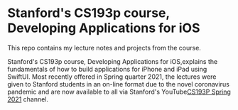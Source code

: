# Stanford's CS193p course, Developing Applications for iOS

This repo contains my lecture notes and projects from the course.

Stanford's CS193p course, Developing Applications for iOS,explains the fundamentals of how to build applications for iPhone and iPad using SwiftUI.  Most recently offered in Spring quarter 2021, the lectures were given to Stanford students in an on-line format due to the novel coronavirus pandemic and are now available to all via Stanford's YouTube[CS193P Spring 2021](https://www.youtube.com/watch?v=bqu6BquVi2M&list=PLpGHT1n4-mAsxuRxVPv7kj4-dQYoC3VVu) channel.



